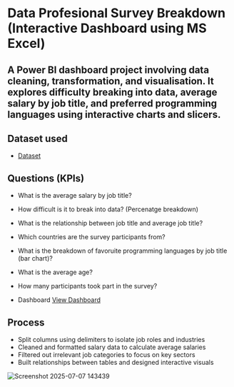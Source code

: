 #                                   Data Profesional Survey Breakdown (Interactive Dashboard using MS Excel)
## A Power BI dashboard project involving data cleaning, transformation, and visualisation. It explores difficulty breaking into data, average salary by job title, and preferred programming languages using interactive charts and slicers.

## Dataset used
- <a href="https://github.com/rahmah01-ux/Data-Analysis-Dashboard/blob/main/Power%20BI%20-%20Final%20Project.xlsx">Dataset</a>

## Questions (KPIs)
- What is the average salary by job title?
- How difficult is it to break into data? (Percenatge breakdown)
- What is the relationship between job title and average job title?
- Which countries are the survey participants from?
- What is the breakdown of favoruite programming languages by job title (bar chart)?
- What is the average age?
- How many participants took part in the survey?


- Dashboard  <a href="https://github.com/rahmah01-ux/Data-Analysis-Dashboard/blob/main/Project%201%20Survey%20Breakdown%20PDF.pdf">View Dashboard</a>

## Process
- Split columns using delimiters to isolate job roles and industries
- Cleaned and formatted salary data to calculate average salaries
- Filtered out irrelevant job categories to focus on key sectors
- Built relationships between tables and designed interactive visuals

![Screenshot 2025-07-07 143439](https://github.com/user-attachments/assets/f087ff1e-a50f-443c-bd3e-929b30e55665)

